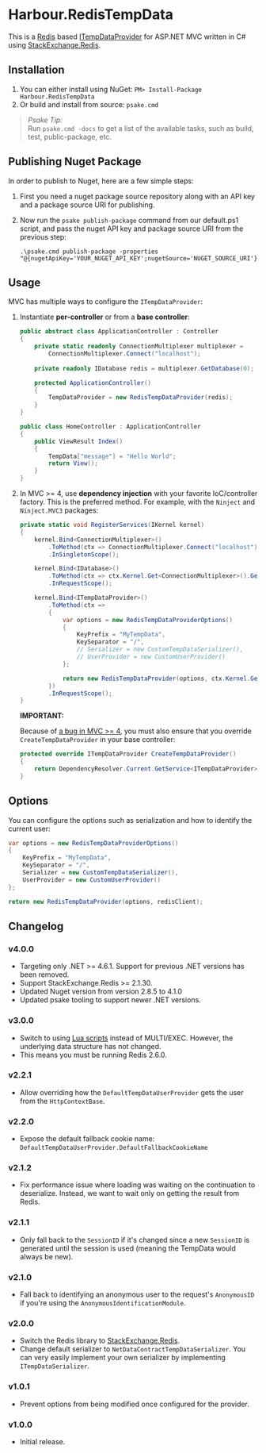 Harbour.RedisTempData
=====================

This is a [Redis](http://redis.io/) based [ITempDataProvider](http://msdn.microsoft.com/en-us/library/system.web.mvc.itempdataprovider%28v=vs.118%29.aspx) for ASP.NET MVC
written in C# using [StackExchange.Redis](https://github.com/StackExchange/StackExchange.Redis).

Installation
------------

1. You can either install using NuGet: `PM> Install-Package Harbour.RedisTempData`
2. Or build and install from source: `psake.cmd`

> *Psake Tip:* <br/>Run `psake.cmd -docs` to get a list of the available tasks, such as build, test, public-package, etc.


Publishing Nuget Package
------------------------

In order to publish to Nuget, here are a few simple steps:

1. First you need a nuget package source repository along with an API key and a package source URI for publishing.

2. Now run the `psake publish-package` command from our default.ps1 script, and pass the nuget API key and package source URI from the previous step:
    ```batch
    .\psake.cmd publish-package -properties "@{nugetApiKey='YOUR_NUGET_API_KEY';nugetSource='NUGET_SOURCE_URI'}"
    ```

Usage
-----

MVC has multiple ways to configure the `ITempDataProvider`:

1. Instantiate **per-controller** or from a **base controller**:

    ```csharp
    public abstract class ApplicationController : Controller
    {
        private static readonly ConnectionMultiplexer multiplexer =
            ConnectionMultiplexer.Connect("localhost");
        
        private readonly IDatabase redis = multiplexer.GetDatabase(0);

        protected ApplicationController()
        {
            TempDataProvider = new RedisTempDataProvider(redis);
        }
    }
    
    public class HomeController : ApplicationController
    {
        public ViewResult Index()
        {
            TempData["message"] = "Hello World";
            return View();
        }
    }
    ```

2. In MVC >= 4, use **dependency injection** with your favorite IoC/controller factory. This is the preferred method. For example, with the `Ninject` and `Ninject.MVC3` packages:

    ```csharp
    private static void RegisterServices(IKernel kernel)
    {
        kernel.Bind<ConnectionMultiplexer>()
            .ToMethod(ctx => ConnectionMultiplexer.Connect("localhost"))
            .InSingletonScope();

        kernel.Bind<IDatabase>()
            .ToMethod(ctx => ctx.Kernel.Get<ConnectionMultiplexer>().GetDatabase(0))
            .InRequestScope();

        kernel.Bind<ITempDataProvider>()
            .ToMethod(ctx =>
            {
                var options = new RedisTempDataProviderOptions()
                {
                    KeyPrefix = "MyTempData",
                    KeySeparator = "/",
                    // Serializer = new CustomTempDataSerializer(),
                    // UserProvider = new CustomUserProvider()
                };

                return new RedisTempDataProvider(options, ctx.Kernel.Get<IDatabase>());
            })
            .InRequestScope();
    }        
    ```
    
    **IMPORTANT:**

    Because of [a bug in MVC >= 4](https://aspnetwebstack.codeplex.com/workitem/1692), you must also ensure that you override `CreateTempDataProvider` in your base controller:

    ```csharp
    protected override ITempDataProvider CreateTempDataProvider()
    {
        return DependencyResolver.Current.GetService<ITempDataProvider>();
    }
    ```

Options
-------

You can configure the options such as serialization and how to identify
the current user:

```csharp
var options = new RedisTempDataProviderOptions()
{
    KeyPrefix = "MyTempData",
    KeySeparator = "/",
    Serializer = new CustomTempDataSerializer(),
    UserProvider = new CustomUserProvider()
};

return new RedisTempDataProvider(options, redisClient);
```

Changelog
---------

### v4.0.0

- Targeting only .NET >= 4.6.1. Support for previous .NET versions has been removed.
- Support StackExchange.Redis >= 2.1.30.
- Updated Nuget version from version 2.8.5 to 4.1.0
- Updated psake tooling to support newer .NET versions.

### v3.0.0
- Switch to using [Lua scripts](http://redis.io/commands/eval) instead of MULTI/EXEC.
  However, the underlying data structure has not changed.
- This means you must be running Redis 2.6.0.

### v2.2.1
- Allow overriding how the `DefaultTempDataUserProvider` gets the user from the
  `HttpContextBase`.

### v2.2.0
- Expose the default fallback cookie name: `DefaultTempDataUserProvider.DefaultFallbackCookieName`

### v2.1.2
- Fix performance issue where loading was waiting on the continuation to 
  deserialize. Instead, we want to wait only on getting the result from Redis.
  

### v2.1.1
- Only fall back to the `SessionID` if it's changed since a new `SessionID` is
  generated until the session is used (meaning the TempData would always be
  new).  

### v2.1.0
- Fall back to identifying an anonymous user to the request's `AnonymousID` if
  you're using the `AnonymousIdentificationModule`.

### v2.0.0
- Switch the Redis library to [StackExchange.Redis](https://github.com/StackExchange/StackExchange.Redis). 
- Change default serializer to `NetDataContractTempDataSerializer`. You can very
  easily implement your own serializer by implementing `ITempDataSerializer`.

### v1.0.1
- Prevent options from being modified once configured for the provider.

### v1.0.0
- Initial release.
